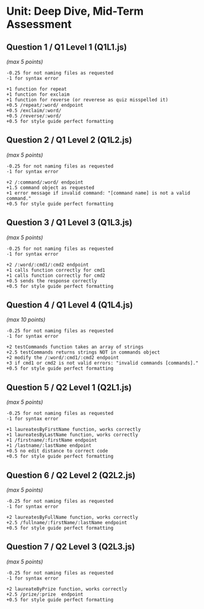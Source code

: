 # Unit: Deep Dive, Mid-Term Assessment


## Question 1 / Q1 Level 1 (Q1L1.js)
*(max 5 points)*

```
-0.25 for not naming files as requested
-1 for syntax error

+1 function for repeat
+1 function for exclaim
+1 function for reverse (or reverese as quiz misspelled it)
+0.5 /repeat/:word/ endpoint
+0.5 /exclaim/:word/
+0.5 /reverse/:word/
+0.5 for style guide perfect formatting
```


## Question 2 / Q1 Level 2 (Q1L2.js)
*(max 5 points)*

```
-0.25 for not naming files as requested
-1 for syntax error

+2 /:command/:word/ endpoint
+1.5 command object as requested
+1 error message if invalid command: "[command name] is not a valid command."
+0.5 for style guide perfect formatting
```


## Question 3 / Q1 Level 3 (Q1L3.js)
*(max 5 points)*

```
-0.25 for not naming files as requested
-1 for syntax error

+2 /:word/:cmd1/:cmd2 endpoint
+1 calls function correctly for cmd1
+1 calls function correctly for cmd2
+0.5 sends the response correctly
+0.5 for style guide perfect formatting
```


## Question 4 / Q1 Level 4 (Q1L4.js)
*(max 10 points)*

```
-0.25 for not naming files as requested
-1 for syntax error

+2 testCommands function takes an array of strings
+2.5 testCommands returns strings NOT in commands object
+2 modify the /:word/:cmd1/:cmd2 endpoint
+3 if cmd1 or cmd2 is not valid errors: "invalid commands [commands]."
+0.5 for style guide perfect formatting
```


## Question 5 / Q2 Level 1 (Q2L1.js)
*(max 5 points)*

```
-0.25 for not naming files as requested
-1 for syntax error

+1 laureatesByFirstName function, works correctly
+1 laureatesByLastName function, works correctly
+1 /firstname/:firstName endpoint
+1 /lastname/:lastName endpoint
+0.5 no edit distance to correct code
+0.5 for style guide perfect formatting
```


## Question 6 / Q2 Level 2 (Q2L2.js)
*(max 5 points)*

```
-0.25 for not naming files as requested
-1 for syntax error

+2 laureatesByFullName function, works correctly
+2.5 /fullname/:firstName/:lastName endpoint
+0.5 for style guide perfect formatting
```


## Question 7 / Q2 Level 3 (Q2L3.js)
*(max 5 points)*

```
-0.25 for not naming files as requested
-1 for syntax error

+2 laureateByPrize function, works correctly
+2.5 /prize/:prize  endpoint
+0.5 for style guide perfect formatting
```
